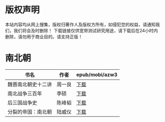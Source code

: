# 版权声明

本站内容均从网上搜集，版权归著作人及版权方所有，如侵犯您的权益，请通知我们，我们将会及时删除！ 下载链接仅供宽带测试研究用途，请下载后在24小时内删除，请勿用于商业目的。请支持正版！

# 南北朝

| 书名 | 作者 | epub/mobi/azw3 |
| --- | --- | --- |
| 魏晋南北朝史十二讲 | 周一良 | [下载](https://url89.ctfile.com/f/31084289-1356989491-004df4?p=8866) |
| 南北战争三百年 | 李硕 | [下载](https://url89.ctfile.com/f/31084289-1357021018-29e73a?p=8866) |
| 后三国战争史 | 陈峰韬 | [下载](https://url89.ctfile.com/f/31084289-1357019494-ed08ec?p=8866) |
| 分裂的帝国：南北朝 | 陆威仪 | [下载](https://url89.ctfile.com/f/31084289-1357009144-7f2fef?p=8866) |
